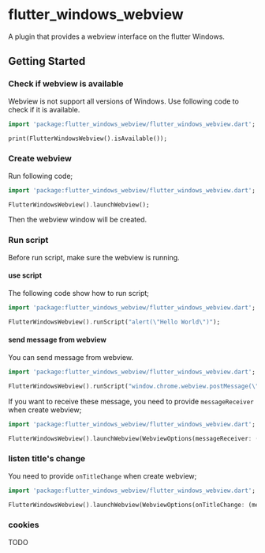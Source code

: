 # flutter_windows_webview

A plugin that provides a webview interface on the flutter Windows.

## Getting Started

### Check if webview is available
Webview is not support all versions of Windows. Use following code to check if it is available.

```dart
import 'package:flutter_windows_webview/flutter_windows_webview.dart';

print(FlutterWindowsWebview().isAvailable());
```

### Create webview
Run following code;
```dart
import 'package:flutter_windows_webview/flutter_windows_webview.dart';

FlutterWindowsWebview().launchWebview();
```
Then the webview window will be created.

### Run script
Before run script, make sure the webview is running.

#### use script
The following code show how to run script;
```dart
import 'package:flutter_windows_webview/flutter_windows_webview.dart';

FlutterWindowsWebview().runScript("alert(\"Hello World\")");
```

#### send message from webview
You can send message from webview.
```dart
import 'package:flutter_windows_webview/flutter_windows_webview.dart';

FlutterWindowsWebview().runScript("window.chrome.webview.postMessage(\"Hello World\")");
```

If you want to receive these message, you need to provide `messageReceiver` when create webview;

```dart
import 'package:flutter_windows_webview/flutter_windows_webview.dart';

FlutterWindowsWebview().launchWebview(WebviewOptions(messageReceiver: (message) => print(message)));;
```

### listen title's change
You need to provide `onTitleChange` when create webview;
```dart
import 'package:flutter_windows_webview/flutter_windows_webview.dart';

FlutterWindowsWebview().launchWebview(WebviewOptions(onTitleChange: (message) => print(message)));;
```

### cookies
TODO